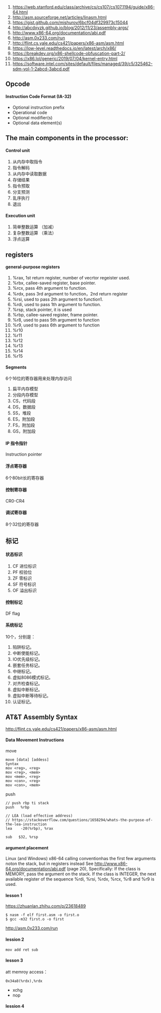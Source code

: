 1. https://web.stanford.edu/class/archive/cs/cs107/cs107.1194/guide/x86-64.html
1. http://asm.sourceforge.net/articles/linasm.html
1. https://gist.github.com/mishurov/6bcf04df329973c15044
1. http://abcdxyzk.github.io/blog/2012/11/23/assembly-args/
1. http://www.x86-64.org/documentation/abi.pdf
1. http://asm.0x233.com/run
1. http://flint.cs.yale.edu/cs421/papers/x86-asm/asm.html
1. https://low-level.readthedocs.io/en/latest/arch/x86/
1. https://breakdev.org/x86-shellcode-obfuscation-part-2/
1. https://x86.lol/generic/2019/07/04/kernel-entry.html
1. https://software.intel.com/sites/default/files/managed/39/c5/325462-sdm-vol-1-2abcd-3abcd.pdf

## Opcode 
#### Instruction Code Format (IA-32)
- Optional instruction prefix
- Operational code
- Optional modifier(s)
- Optional data element(s)

## The main components in the processor:
#### Control unit
1. 从内存中取指令
1. 指令解码
1. 从内存中读取数据
1. 存储结果
1. 指令预取
1. 分支预测
1. 乱序执行
1. 退出

####  Execution unit
1. 简单整数运算 （加减）
1. 复杂整数运算 （乘法）
1. 浮点运算

## registers
#### general-purpose registers
1. %rax, 1st return register, number of vecrtor regeister used.
1. %rbx, callee-saved register, base pointer.
1. %rcx, pass 4th argument to function.
1. %rdx, pass 3rd argument to function，2nd return register
1. %rsi, used to pass 2th argument to function1.
1. %rdi, used to pass 1th argument to function.
1. %rsp, stack pointer, it is used
1. %rbp, callee-saved register, frame pointer.
1. %r8, used to pass 5th argument to function
1. %r9, used to pass 6th argument to function
1. %r10
1. %r11
1. %r12
1. %r13
1. %r14
1. %r15

#### Segments
6个16位的寄存器用来处理内存访问
1. 扁平内存模型
1. 分段内存模型
1. CS，代码段
1. DS，数据段
1. SS，堆段
1. ES，附加段
1. FS，附加段
1. GS，附加段

#### IP 指令指针
Instruction pointer

#### 浮点寄存器
6个80bit长的寄存器

#### 控制寄存器
CR0-CR4

#### 调试寄存器
8个32位的寄存器

## 标记
#### 状态标识
1. CF 进位标识
1. PF 校验位
1. ZF 零标识
1. SF 符号标识
1. OF 溢出标识

#### 控制标记
DF flag

#### 系统标记
10个，分别是：
1. 陷阱标记。
1. 中断使能标记。
1. IO优先级标记。
1. 嵌套任务标记。
1. 中继标记。
1. 虚拟8086模式标记。
1. 对齐检查标记。
1. 虚拟中断标记。
1. 虚拟中断等待标记。
1. 认证标记。

## AT&T Assembly Syntax
http://flint.cs.yale.edu/cs421/papers/x86-asm/asm.html

#### Data Movement Instructions
move
```
move [data] [addess]
Syntax
mov <reg>, <reg>
mov <reg>, <mem>
mov <mem>, <reg>
mov <con>, <reg>
mov <con>, <mem>
```

push
```
// push rbp ti stack
push   %rbp 
```

```
// LEA (load effective address)
// https://stackoverflow.com/questions/1658294/whats-the-purpose-of-the-lea-instruction
lea    -20(%rbp), %rax 
```

```
sub   $32, %rsp
```

#### argument placement
Linux (and Windows) x86-64 calling conventionhas the first few arguments noton the stack, but in registers instead
See http://www.x86-64.org/documentation/abi.pdf (page 20), Specifically:
If the class is MEMORY, pass the argument on the stack.
If the class is INTEGER, the next available register of the sequence %rdi, %rsi, %rdx, %rcx, %r8 and %r9 is used.


#### lesson 1
https://zhuanlan.zhihu.com/p/23618489
```
$ nasm -f elf first.asm -o first.o
$ gcc -m32 first.o -o first
```
http://asm.0x233.com/run

#### lession 2
```
mov add ret sub
```

#### lesson 3
att memroy access：
```
0x34a8(%rdx),%rdx
```
- xchg
- nop
#### lession 4
